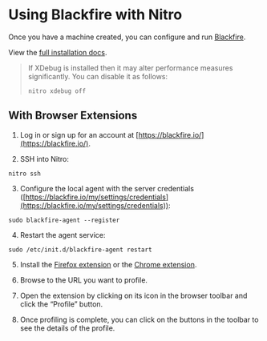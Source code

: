 # Using Blackfire with Nitro

Once you have a machine created, you can configure and run [Blackfire](https://blackfire.io/).

View the [full installation docs](https://blackfire.io/docs/up-and-running/installation?action=install&mode=full&location=local&os=debian&language=php).

> If XDebug is installed then it may alter performance measures significantly. You can disable it as follows:
>```
>nitro xdebug off
>```

## With Browser Extensions
 
1. Log in or sign up for an account at [https://blackfire.io/](https://blackfire.io/).

2. SSH into Nitro: 
```
nitro ssh
```

3. Configure the local agent with the server credentials ([https://blackfire.io/my/settings/credentials](https://blackfire.io/my/settings/credentials)): 
```
sudo blackfire-agent --register
```

4. Restart the agent service: 
```
sudo /etc/init.d/blackfire-agent restart
```

5. Install the [Firefox extension](https://addons.mozilla.org/en-GB/firefox/addon/blackfire/) or the [Chrome extension](https://chrome.google.com/webstore/detail/blackfire-profiler/miefikpgahefdbcgoiicnmpbeeomffld).

6. Browse to the URL you want to profile.

7. Open the extension by clicking on its icon in the browser toolbar and click the “Profile” button.

8. Once profiling is complete, you can click on the buttons in the toolbar to see the details of the profile.
